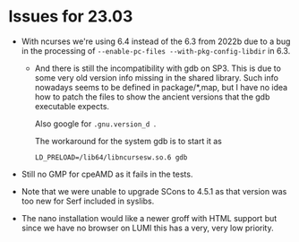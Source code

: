 # Issues for 23.03

-   With ncurses we're using 6.4 instead of the 6.3 from 2022b due to a bug in the processing of
    `--enable-pc-files --with-pkg-config-libdir` in 6.3.
    
    -   And there is still the incompatibility with gdb on SP3. This is due to some 
        very old version info missing in the shared library. Such info nowadays
        seems to be defined in package/*,map, but I have no idea how to patch the files
        to show the ancient versions that the gdb executable expects.
        
        Also google for `.gnu.version_d `.
        
        The workaround for the system gdb is to start it as
        
        ```
        LD_PRELOAD=/lib64/libncursesw.so.6 gdb
        ```
        
-   Still no GMP for cpeAMD as it fails in the tests.

-   Note that we were unable to upgrade SCons to 4.5.1 as that version was too new 
    for Serf included in syslibs.
    
-   The nano installation would like a newer groff with HTML support but since we
    have no browser on LUMI this has a very, very low priority.
